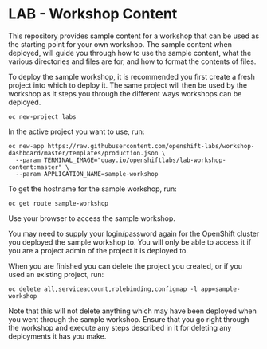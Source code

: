 LAB - Workshop Content
======================

This repository provides sample content for a workshop that can be used as the starting point for your own workshop. The sample content when deployed, will guide you through how to use the sample content, what the various directories and files are for, and how to format the contents of files.

To deploy the sample workshop, it is recommended you first create a fresh project into which to deploy it. The same project will then be used by the workshop as it steps you through the different ways workshops can be deployed.

```
oc new-project labs
```

In the active project you want to use, run:

```
oc new-app https://raw.githubusercontent.com/openshift-labs/workshop-dashboard/master/templates/production.json \
  --param TERMINAL_IMAGE="quay.io/openshiftlabs/lab-workshop-content:master" \
  --param APPLICATION_NAME=sample-workshop
```

To get the hostname for the sample workshop, run:

```
oc get route sample-workshop
```

Use your browser to access the sample workshop.

You may need to supply your login/password again for the OpenShift cluster you deployed the sample workshop to. You will only be able to access it if you are a project admin of the project it is deployed to.

When you are finished you can delete the project you created, or if you used an existing project, run:

```
oc delete all,serviceaccount,rolebinding,configmap -l app=sample-workshop
```

Note that this will not delete anything which may have been deployed when you went through the sample workshop. Ensure that you go right through the workshop and execute any steps described in it for deleting any deployments it has you make.
